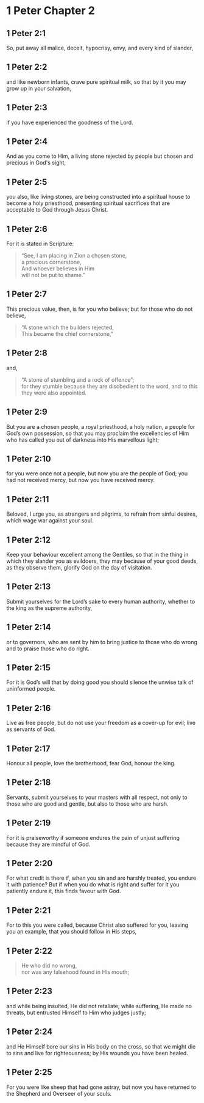 # 1 Peter Chapter 2

## 1 Peter 2:1

So, put away all malice, deceit, hypocrisy, envy, and every kind of slander,

## 1 Peter 2:2

and like newborn infants, crave pure spiritual milk, so that by it you may grow up in your salvation,

## 1 Peter 2:3

if you have experienced the goodness of the Lord.

## 1 Peter 2:4

And as you come to Him, a living stone rejected by people but chosen and precious in God's sight,

## 1 Peter 2:5

you also, like living stones, are being constructed into a spiritual house to become a holy priesthood, presenting spiritual sacrifices that are acceptable to God through Jesus Christ.

## 1 Peter 2:6

For it is stated in Scripture:

> “See, I am placing in Zion a chosen stone,  
> a precious cornerstone,  
> And whoever believes in Him  
> will not be put to shame.”

## 1 Peter 2:7

This precious value, then, is for you who believe; but for those who do not believe,

> “A stone which the builders rejected,  
> This became the chief cornerstone,”

## 1 Peter 2:8

and,

> “A stone of stumbling and a rock of offence”;  
> for they stumble because they are disobedient to the word, and to this they were also appointed.

## 1 Peter 2:9

But you are a chosen people, a royal priesthood, a holy nation, a people for God’s own possession, so that you may proclaim the excellencies of Him who has called you out of darkness into His marvellous light;

## 1 Peter 2:10

for you were once not a people, but now you are the people of God; you had not received mercy, but now you have received mercy.

## 1 Peter 2:11

Beloved, I urge you, as strangers and pilgrims, to refrain from sinful desires, which wage war against your soul.

## 1 Peter 2:12

Keep your behaviour excellent among the Gentiles, so that in the thing in which they slander you as evildoers, they may because of your good deeds, as they observe them, glorify God on the day of visitation.

## 1 Peter 2:13

Submit yourselves for the Lord’s sake to every human authority, whether to the king as the supreme authority,

## 1 Peter 2:14

or to governors, who are sent by him to bring justice to those who do wrong and to praise those who do right.

## 1 Peter 2:15

For it is God’s will that by doing good you should silence the unwise talk of uninformed people.

## 1 Peter 2:16

Live as free people, but do not use your freedom as a cover-up for evil; live as servants of God.

## 1 Peter 2:17

Honour all people, love the brotherhood, fear God, honour the king.

## 1 Peter 2:18

Servants, submit yourselves to your masters with all respect, not only to those who are good and gentle, but also to those who are harsh.

## 1 Peter 2:19

For it is praiseworthy if someone endures the pain of unjust suffering because they are mindful of God.

## 1 Peter 2:20

For what credit is there if, when you sin and are harshly treated, you endure it with patience? But if when you do what is right and suffer for it you patiently endure it, this finds favour with God.

## 1 Peter 2:21

For to this you were called, because Christ also suffered for you, leaving you an example, that you should follow in His steps,

## 1 Peter 2:22

> He who did no wrong,  
> nor was any falsehood found in His mouth;

## 1 Peter 2:23

and while being insulted, He did not retaliate; while suffering, He made no threats, but entrusted Himself to Him who judges justly;

## 1 Peter 2:24

and He Himself bore our sins in His body on the cross, so that we might die to sins and live for righteousness; by His wounds you have been healed.

## 1 Peter 2:25

For you were like sheep that had gone astray, but now you have returned to the Shepherd and Overseer of your souls.
